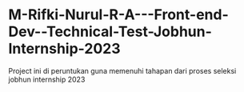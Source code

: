# M-Rifki-Nurul-R-A---Front-end-Dev--Technical-Test-Jobhun-Internship-2023
Project ini di peruntukan guna memenuhi tahapan dari proses seleksi  jobhun internship 2023 
